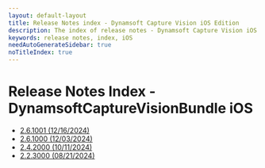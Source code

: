 ```yaml
---
layout: default-layout
title: Release Notes index - Dynamsoft Capture Vision iOS Edition
description: The index of release notes - Dynamsoft Capture Vision iOS Edition.
keywords: release notes, index, iOS
needAutoGenerateSidebar: true
noTitleIndex: true
---
```


# Release Notes Index - DynamsoftCaptureVisionBundle iOS

- [2.6.1001 (12/16/2024)](ios-2.html#261001-12162024)
- [2.6.1000 (12/03/2024)](ios-2.html#261000-12032024)
- [2.4.2000 (10/11/2024)](ios-2.html#242000-10112024)
- [2.2.3000 (08/21/2024)](ios-2.html#223000-08212024)
